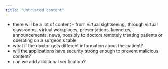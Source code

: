 ```yaml
---
title: "Untrusted content"
---
```

- there will be a lot of content - from virtual sightseeing, through virtual classrooms, virtual workplaces, presentations, keynotes, announcements, news, possibly to doctors remotely treating patients or operating on a surgeon's table
- what if the doctor gets different information about the patient?
- will the applications have security strong enough to prevent malicious content?
- can we add additional verification?